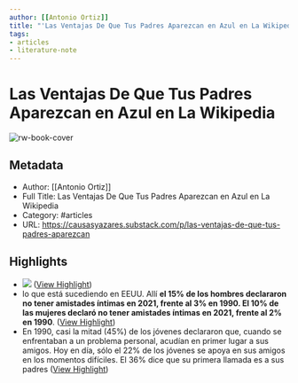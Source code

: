 ```yaml
---
author: [[Antonio Ortiz]]
title: "'Las Ventajas De Que Tus Padres Aparezcan en Azul en La Wikipedia'"
tags: 
- articles
- literature-note
---
```

# Las Ventajas De Que Tus Padres Aparezcan en Azul en La Wikipedia

![rw-book-cover](https://substackcdn.com/image/fetch/h_600,c_limit,f_auto,q_auto:good,fl_progressive:steep/https%3A%2F%2Fsubstack-post-media.s3.amazonaws.com%2Fpublic%2Fimages%2Fc3a85ef8-7b0c-492d-b611-e624e88a05f5_512x512.png)

## Metadata
- Author: [[Antonio Ortiz]]
- Full Title: Las Ventajas De Que Tus Padres Aparezcan en Azul en La Wikipedia
- Category: #articles
- URL: https://causasyazares.substack.com/p/las-ventajas-de-que-tus-padres-aparezcan

## Highlights
- ![](https://substackcdn.com/image/fetch/w_1456,c_limit,f_auto,q_auto:good,fl_progressive:steep/https%3A%2F%2Fsubstack-post-media.s3.amazonaws.com%2Fpublic%2Fimages%2F7e53e9a0-ba0b-4ec4-9b2c-c732ae3889ce_1861x802.png) ([View Highlight](https://read.readwise.io/read/01gqcg0837r24arz0vs48dp0mg))
- lo que está sucediendo en EEUU. Allí **el 15% de los hombres declararon no tener amistades íntimas en 2021, frente al 3% en 1990. El 10% de las mujeres declaró no tener amistades íntimas en 2021, frente al 2% en 1990**. ([View Highlight](https://read.readwise.io/read/01gqcg5mzfwsgqfwjk5d34c5a1))
- En 1990, casi la mitad (45%) de los jóvenes declararon que, cuando se enfrentaban a un problema personal, acudían en primer lugar a sus amigos. Hoy en día, sólo el 22% de los jóvenes se apoya en sus amigos en los momentos difíciles. El 36% dice que su primera llamada es a sus padres ([View Highlight](https://read.readwise.io/read/01gqcg6d8rs6n1w0vdqwj77ee4))
